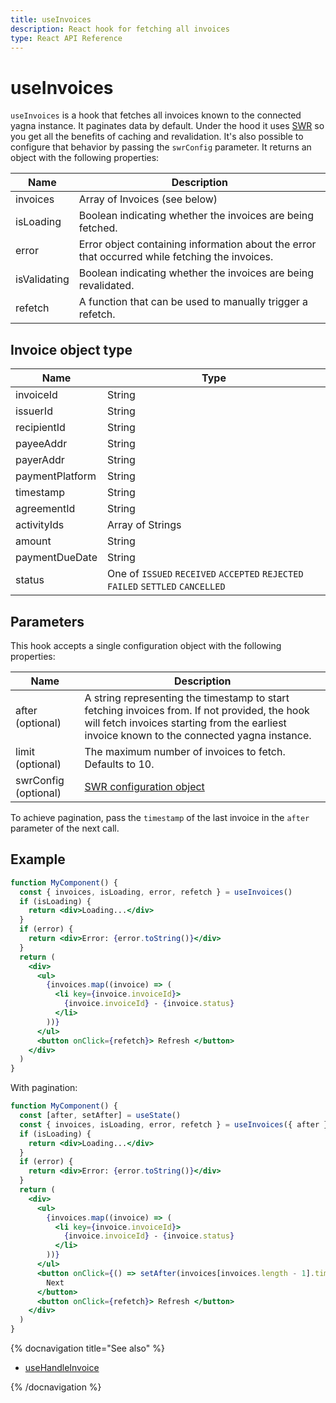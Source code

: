 ```yaml
---
title: useInvoices
description: React hook for fetching all invoices
type: React API Reference
---
```


# useInvoices

`useInvoices` is a hook that fetches all invoices known to the connected yagna instance. It paginates data by default. Under the hood it uses [SWR](https://swr.vercel.app/) so you get all the benefits of caching and revalidation. It's also possible to configure that behavior by passing the `swrConfig` parameter. It returns an object with the following properties:

| Name         | Description                                                                                    |
| ------------ | ---------------------------------------------------------------------------------------------- |
| invoices     | Array of Invoices (see below)                                                                  |
| isLoading    | Boolean indicating whether the invoices are being fetched.                                     |
| error        | Error object containing information about the error that occurred while fetching the invoices. |
| isValidating | Boolean indicating whether the invoices are being revalidated.                                 |
| refetch      | A function that can be used to manually trigger a refetch.                                     |

## Invoice object type

| Name            | Type                                                                            |
| --------------- | ------------------------------------------------------------------------------- |
| invoiceId       | String                                                                          |
| issuerId        | String                                                                          |
| recipientId     | String                                                                          |
| payeeAddr       | String                                                                          |
| payerAddr       | String                                                                          |
| paymentPlatform | String                                                                          |
| timestamp       | String                                                                          |
| agreementId     | String                                                                          |
| activityIds     | Array of Strings                                                                |
| amount          | String                                                                          |
| paymentDueDate  | String                                                                          |
| status          | One of `ISSUED` `RECEIVED` `ACCEPTED` `REJECTED` `FAILED` `SETTLED` `CANCELLED` |

## Parameters

This hook accepts a single configuration object with the following properties:

| Name                 | Description                                                                                                                                                                                  |
| -------------------- | -------------------------------------------------------------------------------------------------------------------------------------------------------------------------------------------- |
| after (optional)     | A string representing the timestamp to start fetching invoices from. If not provided, the hook will fetch invoices starting from the earliest invoice known to the connected yagna instance. |
| limit (optional)     | The maximum number of invoices to fetch. Defaults to 10.                                                                                                                                     |
| swrConfig (optional) | [SWR configuration object](https://swr.vercel.app/docs/api#options)                                                                                                                          |

To achieve pagination, pass the `timestamp` of the last invoice in the `after` parameter of the next call.

## Example

```jsx
function MyComponent() {
  const { invoices, isLoading, error, refetch } = useInvoices()
  if (isLoading) {
    return <div>Loading...</div>
  }
  if (error) {
    return <div>Error: {error.toString()}</div>
  }
  return (
    <div>
      <ul>
        {invoices.map((invoice) => (
          <li key={invoice.invoiceId}>
            {invoice.invoiceId} - {invoice.status}
          </li>
        ))}
      </ul>
      <button onClick={refetch}> Refresh </button>
    </div>
  )
}
```

With pagination:

```jsx
function MyComponent() {
  const [after, setAfter] = useState()
  const { invoices, isLoading, error, refetch } = useInvoices({ after })
  if (isLoading) {
    return <div>Loading...</div>
  }
  if (error) {
    return <div>Error: {error.toString()}</div>
  }
  return (
    <div>
      <ul>
        {invoices.map((invoice) => (
          <li key={invoice.invoiceId}>
            {invoice.invoiceId} - {invoice.status}
          </li>
        ))}
      </ul>
      <button onClick={() => setAfter(invoices[invoices.length - 1].timestamp)}>
        Next
      </button>
      <button onClick={refetch}> Refresh </button>
    </div>
  )
}
```

{% docnavigation title="See also" %}

- [useHandleInvoice](/docs/creators/javascript/react/use-handle-invoice)

{% /docnavigation %}
